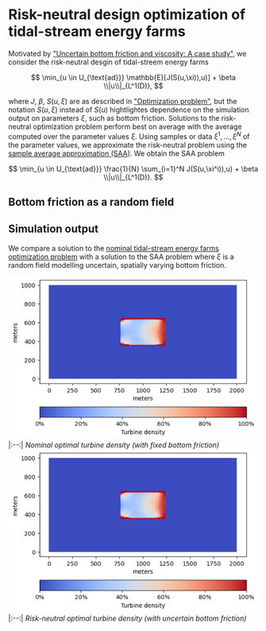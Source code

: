# Risk-neutral design optimization of tidal-stream energy farms

Motivated by ["Uncertain bottom friction and viscosity: A case study"](https://github.com/milzj/tidalsaa/tree/nominal/tidalfarm/nominal#uncertain-bottom-friction-and-viscosity-a-case-study),
we consider the risk-neutral desgin of tidal-streem energy farms 

$$
	\min_{u \in U_{\text{ad}}}  \mathbb{E}[J(S(u,\xi)),u)] + \beta \\|u\\|_{L^1(D)},
$$

where $J$, $\beta$, $S(u,\xi)$ are as described in ["Optimization problem"](../nominal#optimization-problem), but the notation $S(u,\xi)$
instead of $S(u)$ hightlightes dependence on the simulation output on parameters $\xi$, such as bottom friction. Solutions to the risk-neutral optimization problem perform best on average
with the average computed over the parameter values $\xi$. Using samples or data $\xi^1, \ldots, \xi^N$ of the parameter values, we approximate the risk-neutral problem using
the [sample average approximation (SAA)](https://doi.org/10.1137/S1052623499363220). We obtain the SAA problem

$$
	\min_{u \in U_{\text{ad}}}  \frac{1}{N} \sum_{i=1}^N J(S(u,\xi^i)),u) + \beta \\|u\\|_{L^1(D)}.
$$

## Bottom friction as a random field


## Simulation output

We compare a solution to the [nominal tidal-stream energy farms optimization problem](https://github.com/milzj/tidalsaa/tree/nominal/tidalfarm/nominal) with a solution to the SAA
problem where $\xi$ is a random field modelling uncertain, spatially varying bottom friction.

![](https://github.com/milzj/tidalsaa/blob/nominal/tidalfarm/nominal/output/10-May-2023-13-44-27_solution_best_n%3D100_online_version.png)
|:--:| 
*Nominal optimal turbine density (with fixed bottom friction)*
![](https://github.com/milzj/tidalsaa/blob/nominal/tidalfarm/nominal/output/10-May-2023-13-44-27_solution_best_n%3D100_online_version.png)
|:--:| 
*Risk-neutral optimal turbine density (with uncertain bottom friction)*


